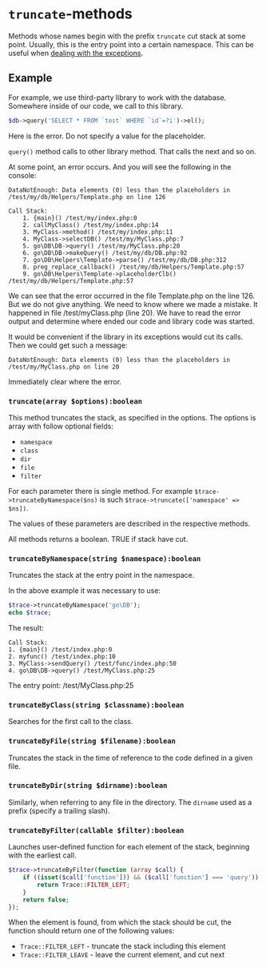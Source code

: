 # `truncate`-methods

Methods whose names begin with the prefix `truncate` cut stack at some point.
Usually, this is the entry point into a certain namespace.
This can be useful when [dealing with the exceptions](ExceptionTrace.md).

## Example

For example, we use third-party library to work with the database.
Somewhere inside of our code, we call to this library.

```php
$db->query('SELECT * FROM `test` WHERE `id`=?i')->el();
```

Here is the error.
Do not specify a value for the placeholder.

`query()` method calls to other library method.
That calls the next and so on.

At some point, an error occurs.
And you will see the following in the console:

```
DataNotEnough: Data elements (0) less than the placeholders in /test/my/db/Helpers/Template.php on line 126
 
Call Stack:
    1. {main}() /test/my/index.php:0
    2. callMyClass() /test/my/index.php:14
    3. MyClass->method() /test/my/index.php:11
    4. MyClass->selectDB() /test/my/MyClass.php:7
    5. go\DB\DB->query() /test/my/MyClass.php:20
    6. go\DB\DB->makeQuery() /test/my/db/DB.php:92
    7. go\DB\Helpers\Template->parse() /test/my/db/DB.php:312
    8. preg_replace_callback() /test/my/db/Helpers/Template.php:57
    9. go\DB\Helpers\Template->placeholderClb() /test/my/db/Helpers/Template.php:57
```

We can see that the error occurred in the file Template.php on the line 126.
But we do not give anything.
We need to know where we made a mistake.
It happened in file /test/myClass.php (line 20).
We have to read the error output and determine where ended our code and library code was started.

It would be convenient if the library in its exceptions would cut its calls.
Then we could get such a message:

```
DataNotEnough: Data elements (0) less than the placeholders in /test/my/MyClass.php on line 20
```

Immediately clear where the error.

### `truncate(array $options):boolean`

This method truncates the stack, as specified in the options.
The options is array with follow optional fields:

 * `namespace`
 * `class`
 * `dir`
 * `file`
 * `filter`

For each parameter there is single method.
For example `$trace->truncateByNamespace($ns)` is such `$trace->truncate(['namespace' => $ns])`.

The values of these parameters are described in the respective methods.

All methods returns a boolean.
TRUE if stack have cut.

### `truncateByNamespace(string $namespace):boolean`

Truncates the stack at the entry point in the namespace.

In the above example it was necessary to use:

```php
$trace->truncateByNamespace('go\DB');
echo $trace;
```

The result:
```
Call Stack:
1. {main}() /test/index.php:0
2. myfunc() /test/index.php:10
3. MyClass->sendQuery() /test/func/index.php:50
4. go\DB\DB->query() /test/MyClass.php:25
```

The entry point: /test/MyClass.php:25

### `truncateByClass(string $classname):boolean`

Searches for the first call to the class.

### `truncateByFile(string $filename):boolean`

Truncates the stack in the time of reference to the code defined in a given file.

### `truncateByDir(string $dirname):boolean`

Similarly, when referring to any file in the directory.
The `dirname` used as a prefix (specify a trailing slash).

### `truncateByFilter(callable $filter):boolean`

Launches user-defined function for each element of the stack, beginning with the earliest call.

```php
$trace->truncateByFilter(function (array $call) {
    if ((isset($call['function'])) && ($call['function'] === 'query')) {
        return Trace::FILTER_LEFT;
    }
    return false;
});
```

When the element is found, from which the stack should be cut, the function should return one of the following values:

 * `Trace::FILTER_LEFT` - truncate the stack including this element
 * `Trace::FILTER_LEAVE` - leave the current element, and cut next
